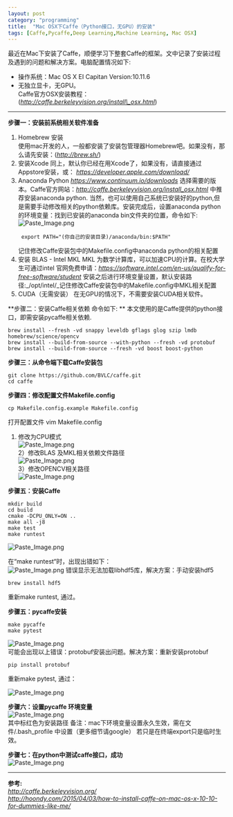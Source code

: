 ```yaml
---
layout: post
category: "programming"
title:  "Mac OSX下Caffe（Python接口，无GPU）的安装"
tags: [Caffe,Pycaffe,Deep Learning,Machine Learning, Mac OSX]
---
```



最近在Mac下安装了Caffe，顺便学习下整套Caffe的框架。文中记录了安装过程及遇到的问题和解决方案。电脑配置情况如下:  
* 操作系统：Mac OS X EI Capitan  Version:10.11.6  
* 无独立显卡，无GPU。  
Caffe官方OSX安装教程：(_http://caffe.berkeleyvision.org/install\_osx.html_)  
---

**步骤一：安装前系统相关软件准备**  

1. Homebrew 安装  
    使用mac开发的人，一般都安装了安装包管理器Homebrew吧。如果没有，那么请先安装：(_http://brew.sh/_)  
2. 安装Xcode
    同上，默认你已经在用Xcode了，如果没有，请直接通过Appstore安装，或：
_https://developer.apple.com/download/_  
3. Anaconda Python
    _https://www.continuum.io/downloads_  选择需要的版本。Caffe官方网站：_http://caffe.berkeleyvision.org/install_osx.html_ 中推荐安装anaconda python. 当然，也可以使用自己系统已安装好的python,但是需要手动修改相关的python依赖库。安装完成后，设置anaconda python的环境变量：找到已安装的anaconda bin文件夹的位置，命令如下:
    ![Paste_Image.png](http://upload-images.jianshu.io/upload_images/3032150-207a65725ae74d8e.png?imageMogr2/auto-orient/strip%7CimageView2/2/w/1240)   
    ```
     export PATH="(你自己的安装目录)/anaconda/bin:$PATH"
    ```  
    记住修改Caffe安装包中的Makefile.config中anaconda python的相关配置
4. 安装 BLAS - Intel MKL
    MKL 为数学计算库，可以加速CPU的计算。在校大学生可通过intel 官网免费申请：_https://software.intel.com/en-us/qualify-for-free-software/student_
    安装之后进行环境变量设置，默认安装路径:_/opt/intel/_记住修改Caffe安装包中的Makefile.config中MKL相关配置  
5. CUDA（无需安装）
    在无GPU的情况下，不需要安装CUDA相关软件。

**步骤二：安装Caffe相关依赖 命令如下: **
本文使用的是Caffe提供的python接口，即需安装pycaffe相关依赖.

```shell
brew install --fresh -vd snappy leveldb gflags glog szip lmdb homebrew/science/opencv
brew install --build-from-source --with-python --fresh -vd protobuf
brew install --build-from-source --fresh -vd boost boost-python
```

**步骤三：从命令端下载Caffe安装包**  

```shell
git clone https://github.com/BVLC/caffe.git
cd caffe
```

**步骤四：修改配置文件Makefile.config**

```shell
cp Makefile.config.example Makefile.config
```

打开配置文件 vim Makefile.config  
1) 修改为CPU模式  
![Paste_Image.png](http://upload-images.jianshu.io/upload_images/3032150-5a18a0c0e49aae54.png?imageMogr2/auto-orient/strip%7CimageView2/2/w/1240)  
2）修改BLAS 及MKL相关依赖文件路径  
![Paste_Image.png](http://upload-images.jianshu.io/upload_images/3032150-2ded720f65ea8f64.png?imageMogr2/auto-orient/strip%7CimageView2/2/w/1240)  
3）修改OPENCV相关路径  
![Paste_Image.png](http://upload-images.jianshu.io/upload_images/3032150-fdc9e210dd586114.png?imageMogr2/auto-orient/strip%7CimageView2/2/w/1240)

**步骤五：安装Caffe**  

```shell
mkdir build
cd build
cmake -DCPU_ONLY=ON ..
make all -j8
make test
make runtest
```

![Paste_Image.png](http://upload-images.jianshu.io/upload_images/3032150-99e92cc8b7cffc32.png?imageMogr2/auto-orient/strip%7CimageView2/2/w/1240)  

在“make runtest“时，出现出错如下：  
![Paste_Image.png](http://upload-images.jianshu.io/upload_images/3032150-46d1254665c07079.png?imageMogr2/auto-orient/strip%7CimageView2/2/w/1240)  错误显示无法加载libhdf5库，解决方案：手动安装hdf5

```shell
brew install hdf5
```

重新make runtest, 通过。  

**步骤五：pycaffe安装**  

```shell
make pycaffe
make pytest
```

![Paste_Image.png](http://upload-images.jianshu.io/upload_images/3032150-e1a67372e5c375ca.png?imageMogr2/auto-orient/strip%7CimageView2/2/w/1240)  
可能会出现以上错误：protobuf安装出问题。解决方案：重新安装protobuf

```
pip install protobuf
```

重新make pytest, 通过：

![Paste_Image.png](http://upload-images.jianshu.io/upload_images/3032150-7d64ffe54f118109.png?imageMogr2/auto-orient/strip%7CimageView2/2/w/1240)


**步骤六：设置pycaffe 环境变量**  
![Paste_Image.png](http://upload-images.jianshu.io/upload_images/3032150-4ffefb96bfdd8ee5.png?imageMogr2/auto-orient/strip%7CimageView2/2/w/1240)  
其中标红色为安装路径  备注：mac下环境变量设置永久生效，需在文件/.bash_profile 中设置（更多细节请google） 若只是在终端export只是临时生效。  

**步骤七：在python中测试caffe接口，成功**  
![Paste_Image.png](http://upload-images.jianshu.io/upload_images/3032150-849176b49288d70e.png?imageMogr2/auto-orient/strip%7CimageView2/2/w/1240)

---
**参考:**  
_http://caffe.berkeleyvision.org/_    
_http://hoondy.com/2015/04/03/how-to-install-caffe-on-mac-os-x-10-10-for-dummies-like-me/_  
 